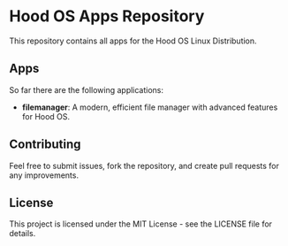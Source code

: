 # Hood OS Apps Repository

This repository contains all apps for the Hood OS Linux Distribution.

## Apps

So far there are the following applications:

- **filemanager**: A modern, efficient file manager with advanced features for Hood OS.

## Contributing

Feel free to submit issues, fork the repository, and create pull requests for any improvements.

## License

This project is licensed under the MIT License - see the LICENSE file for details.

